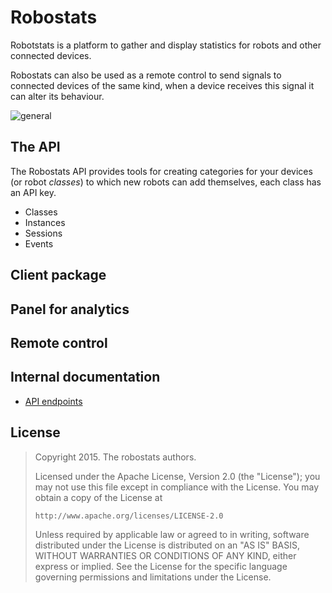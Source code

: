 # Robostats

Robotstats is a platform to gather and display statistics for robots and other
connected devices.

Robostats can also be used as a remote control to send signals to connected
devices of the same kind, when a device receives this signal it can alter its
behaviour.

![general](https://cloud.githubusercontent.com/assets/385670/5893726/9ff493ac-a4b4-11e4-8a94-d769a9d0efea.png)

## The API

The Robostats API provides tools for creating categories for your devices (or
robot *classes*) to which new robots can add themselves, each class has an API
key.

* Classes
* Instances
* Sessions
* Events

## Client package

## Panel for analytics

## Remote control

## Internal documentation

* [API endpoints](https://github.com/gophergala/robostats/tree/master/doc)

## License

> Copyright 2015. The robostats authors.
>
> Licensed under the Apache License, Version 2.0 (the "License");
> you may not use this file except in compliance with the License.
> You may obtain a copy of the License at
>
>     http://www.apache.org/licenses/LICENSE-2.0
>
> Unless required by applicable law or agreed to in writing, software
> distributed under the License is distributed on an "AS IS" BASIS,
> WITHOUT WARRANTIES OR CONDITIONS OF ANY KIND, either express or implied.
> See the License for the specific language governing permissions and
> limitations under the License.
